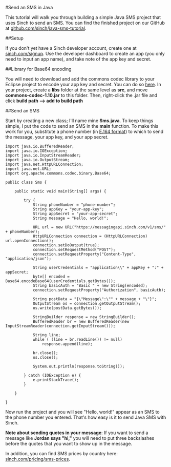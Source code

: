 #Send an SMS in Java

This tutorial will walk you through building a simple Java SMS project that uses Sinch to send an SMS. You can find the finished project on our GitHub at [github.com/sinch/java-sms-tutorial](http://www.github.com/sinch/java-sms-tutorial).

##Setup

If you don't yet have a Sinch developer account, create one at [sinch.com/signup](https://www.sinch.com/dashboard/#/signup). Use the developer dashboard to create an app (you only need to input an app name), and take note of the app key and secret. 

##Library for Base64 encoding

You will need to download and add the commons codec library to your Eclipse project to encode your app key and secret. You can do so [here](http://commons.apache.org/proper/commons-codec/download_codec.cgi). In your project, create a **libs** folder at the same level as **src**, and move **commons-codec-1.10.jar** to this folder. Then, right-click the .jar file and click **build path --> add to build path**

##Send an SMS

Start by creating a new class; I'll name mine **Sms.java**. To keep things simple, I put the code to send an SMS in the **main** function. To make this work for you, substitute a phone number (in [E.164 format](http://en.wikipedia.org/wiki/E.164)) to which to send the message, your app key, and your app secret. 

	import java.io.BufferedReader;
	import java.io.IOException;
	import java.io.InputStreamReader;
	import java.io.OutputStream;
	import java.net.HttpURLConnection;
	import java.net.URL;
	import org.apache.commons.codec.binary.Base64;
	
	public class Sms {
	
		public static void main(String[] args) {
			
			try {
				String phoneNumber = "phone-number";
				String appKey = "your-app-key";
				String appSecret = "your-app-secret";
				String message = "Hello, world!";
				
		        URL url = new URL("https://messagingapi.sinch.com/v1/sms/" + phoneNumber);
		        HttpURLConnection connection = (HttpURLConnection) url.openConnection();
		        connection.setDoOutput(true);
		        connection.setRequestMethod("POST");
		        connection.setRequestProperty("Content-Type", "application/json");
		        
		        String userCredentials = "application\\" + appKey + ":" + appSecret;
		        byte[] encoded = Base64.encodeBase64(userCredentials.getBytes());
		        String basicAuth = "Basic " + new String(encoded);
		        connection.setRequestProperty("Authorization", basicAuth);
		        
		        String postData = "{\"Message\":\"" + message + "\"}";
		        OutputStream os = connection.getOutputStream();
		        os.write(postData.getBytes());
		        
		        StringBuilder response = new StringBuilder();
		        BufferedReader br = new BufferedReader(new InputStreamReader(connection.getInputStream()));
		        
		        String line;
		        while ( (line = br.readLine()) != null)
		            response.append(line);
		        
		        br.close();
		        os.close();
		        
		        System.out.println(response.toString());
		
		    } catch (IOException e) {
		        e.printStackTrace();
		    }
			
		}
	
	}
	
Now run the project and you will see "Hello, world!" appear as an SMS to the phone number you entered. That's how easy is it to send Java SMS with Sinch.

**Note about sending quotes in your message**: If you want to send a message like **Jordan says "hi,"** you will need to put three backslashes before the quotes that you want to show up in the message.

In addition, you can find SMS prices by country here: [sinch.com/pricing/sms-prices](https://www.sinch.com/pricing/sms-prices/).
